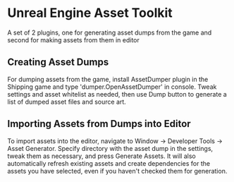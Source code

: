 # Unreal Engine Asset Toolkit
A set of 2 plugins, one for generating asset dumps from the game and second for making assets from them in editor

## Creating Asset Dumps
For dumping assets from the game, install AssetDumper plugin in the Shipping game and type 'dumper.OpenAssetDumper' in console. 
Tweak settings and asset whitelist as needed, then use Dump button to generate a list of dumped asset files and source art.

## Importing Assets from Dumps into Editor
To import assets into the editor, navigate to Window -> Developer Tools -> Asset Generator.
Specify directory with the asset dump in the settings, tweak them as necessary, and press Generate Assets.
It will also automatically refresh existing assets and create dependencies for the assets you have selected, even if you haven't checked them for generation.
